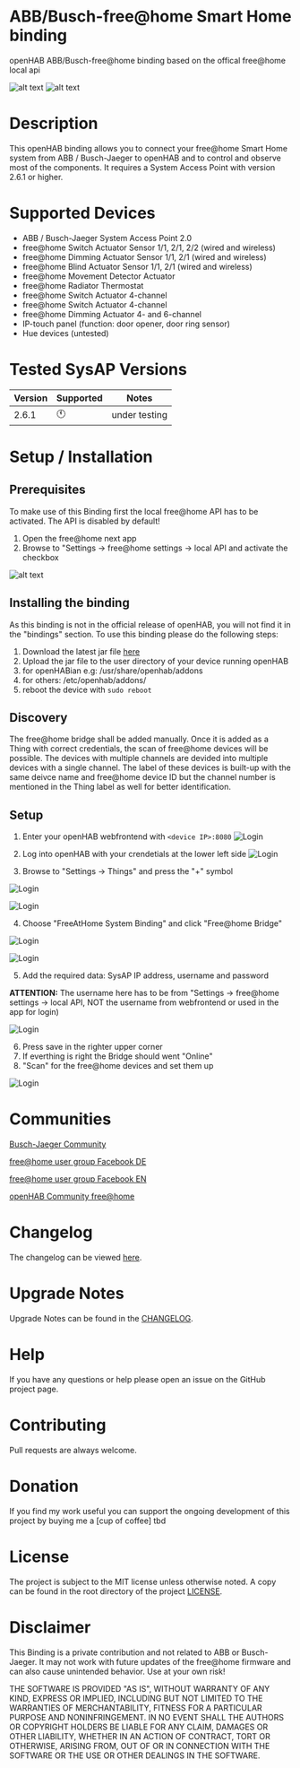 # ABB/Busch-free@home Smart Home binding

 openHAB ABB/Busch-free@home binding based on the offical free@home local api

![alt text](https://github.com/jannodeluxe/jannnnoooo/blob/main/free_at_home_logo_1.jpg)
![alt text](https://github.com/jannodeluxe/jannnnoooo/blob/main/abb_freeathome_2_0.png)
# Description

This openHAB binding allows you to connect your free@home Smart Home system from ABB / Busch-Jaeger to openHAB and to control and observe most of the components.
It requires a System Access Point with version 2.6.1 or higher.

# Supported Devices

- ABB / Busch-Jaeger System Access Point 2.0
- free@home Switch Actuator Sensor 1/1, 2/1, 2/2 (wired and wireless)
- free@home Dimming Actuator Sensor 1/1, 2/1 (wired and wireless)
- free@home Blind Actuator Sensor 1/1, 2/1 (wired and wireless)
- free@home Movement Detector Actuator
- free@home Radiator Thermostat
- free@home Switch Actuator 4-channel
- free@home Switch Actuator 4-channel
- free@home Dimming Actuator 4- and 6-channel
- IP-touch panel (function: door opener, door ring sensor)
- Hue devices (untested)


# Tested SysAP Versions

|Version|Supported|Notes|
|---|---|---|
|2.6.1|:clock11:|under testing|


# Setup / Installation

## Prerequisites

To make use of this Binding first the local free@home API has to be activated. The API is disabled by default!

1. Open the free@home next app
2. Browse to "Settings -> free@home settings -> local API and activate the checkbox

![alt text](https://github.com/jannodeluxe/jannnnoooo/blob/main/freeathome-settingsapi.PNG)


## Installing the binding

As this binding is not in the official release of openHAB, you will not find it in the "bindings" section.
To use this binding please do the following steps:

1. Download the latest jar file [here](https://github.com/andrasU/openhab-free-home-binding/tree/main/org.openhab.binding.freeathomesystem/target)
2. Upload the jar file to the user directory of your device running openHAB
 1. for openHABian e.g: /usr/share/openhab/addons
 2. for others: /etc/openhab/addons/
3. reboot the device with     `sudo reboot`

## Discovery

The free@home bridge shall be added manually. Once it is added as a Thing with correct credentials, the scan of free@home devices will be possible.
The devices with multiple channels are devided into multiple devices with a single channel. The label of these devices is built-up with the same deivce name and free@home device ID but the channel number is mentioned in the Thing label as well for better identification.

## Setup

1. Enter your openHAB webfrontend with     `<device IP>:8080`
![Login](https://github.com/andrasU/openhab-free-home-binding/blob/main/images/Login.png)

2. Log into openHAB with your crendetials at the lower left side
![Login](https://github.com/andrasU/openhab-free-home-binding/blob/main/images/login2.png)

3. Browse to "Settings -> Things" and press the "+" symbol

![Login](https://github.com/andrasU/openhab-free-home-binding/blob/main/images/things1.png)

![Login](https://github.com/andrasU/openhab-free-home-binding/blob/main/images/thing2.png)

4. Choose "FreeAtHome System Binding" and click "Free@home Bridge"

![Login](https://github.com/andrasU/openhab-free-home-binding/blob/main/images/thing3.png)

![Login](https://github.com/andrasU/openhab-free-home-binding/blob/main/images/bridge1.png)

5. Add the required data: SysAP IP address, username and password

**ATTENTION:** The username here has to be from "Settings -> free@home settings -> local API, NOT the username from webfrontend or used in the app for login)

![Login](https://github.com/andrasU/openhab-free-home-binding/blob/main/images/bridge2.png)

6. Press save in the righter upper corner
7. If everthing is right the Bridge should went "Online"
8. "Scan" for the free@home devices and set them up

![Login](https://github.com/andrasU/openhab-free-home-binding/blob/main/images/scan1.png)


# Communities

[Busch-Jaeger Community](https://community.busch-jaeger.de/)

[free@home user group Facebook DE](https://www.facebook.com/groups/738242583015188)

[free@home user group Facebook EN](https://www.facebook.com/groups/452502972031360)

[openHAB Community free@home](https://community.openhab.org/t/busch-jaeger-free-home/31043/469)


# Changelog

The changelog can be viewed [here](CHANGELOG.md).


# Upgrade Notes

Upgrade Notes can be found in the [CHANGELOG](CHANGELOG.md).


# Help

If you have any questions or help please open an issue on the GitHub project page.


# Contributing

Pull requests are always welcome.


# Donation

If you find my work useful you can support the ongoing development of this project by buying me a [cup of coffee] tbd


# License

The project is subject to the MIT license unless otherwise noted. A copy can be found in the root directory of the project [LICENSE](LICENSE).


# Disclaimer

This Binding is a private contribution and not related to ABB or Busch-Jaeger. It may not work with future updates of the free@home firmware and can also cause unintended behavior. Use at your own risk!

THE SOFTWARE IS PROVIDED "AS IS", WITHOUT WARRANTY OF ANY KIND, EXPRESS OR
IMPLIED, INCLUDING BUT NOT LIMITED TO THE WARRANTIES OF MERCHANTABILITY,
FITNESS FOR A PARTICULAR PURPOSE AND NONINFRINGEMENT. IN NO EVENT SHALL THE
AUTHORS OR COPYRIGHT HOLDERS BE LIABLE FOR ANY CLAIM, DAMAGES OR OTHER
LIABILITY, WHETHER IN AN ACTION OF CONTRACT, TORT OR OTHERWISE, ARISING FROM,
OUT OF OR IN CONNECTION WITH THE SOFTWARE OR THE USE OR OTHER DEALINGS IN THE
SOFTWARE.
